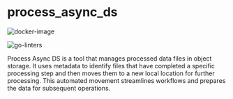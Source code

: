 # process_async_ds

![docker-image](https://github.com/JLCodeSource/process_async_ds/actions/workflows/docker-image.yml/badge.svg)

![go-linters](https://github.com/JLCodeSource/process_async_ds/actions/workflows/go-linters.yml/badge.svg)

Process Async DS is a tool that manages processed data files in object storage.
It uses metadata to identify files that have completed a specific processing step and then moves them to a new local location for further processing.
This automated movement streamlines workflows and prepares the data for subsequent operations.